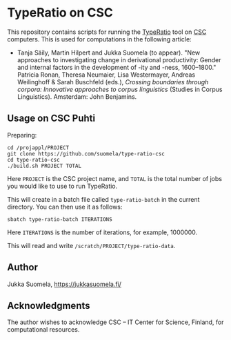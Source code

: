 TypeRatio on CSC
================

This repository contains scripts for running the [TypeRatio](https://github.com/suomela/type-ratio) tool on [CSC](https://www.csc.fi) computers. This is used for computations in the following article:

- Tanja Säily, Martin Hilpert and Jukka Suomela (to appear). "New approaches to investigating change in derivational productivity: Gender and internal factors in the development of -ity and -ness, 1600–1800." Patricia Ronan, Theresa Neumaier, Lisa Westermayer, Andreas Weilinghoff & Sarah Buschfeld (eds.), *Crossing boundaries through corpora: Innovative approaches to corpus linguistics* (Studies in Corpus Linguistics). Amsterdam: John Benjamins.

Usage on CSC Puhti
------------------

Preparing:

    cd /projappl/PROJECT
    git clone https://github.com/suomela/type-ratio-csc
    cd type-ratio-csc
    ./build.sh PROJECT TOTAL

Here `PROJECT` is the CSC project name, and `TOTAL` is the total number of jobs you would like to use to run TypeRatio.

This will create in a batch file called `type-ratio-batch` in the current directory. You can then use it as follows:

    sbatch type-ratio-batch ITERATIONS

Here `ITERATIONS` is the number of iterations, for example, 1000000.

This will read and write `/scratch/PROJECT/type-ratio-data`.

Author
------

Jukka Suomela, https://jukkasuomela.fi/

Acknowledgments
---------------

The author wishes to acknowledge CSC – IT Center for Science, Finland, for computational resources.
